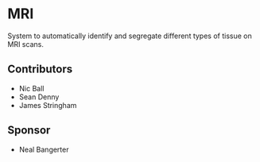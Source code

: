 # MRI
System to automatically identify and segregate different types of tissue on MRI scans.

## Contributors
- Nic Ball
- Sean Denny
- James Stringham

## Sponsor
- Neal Bangerter
